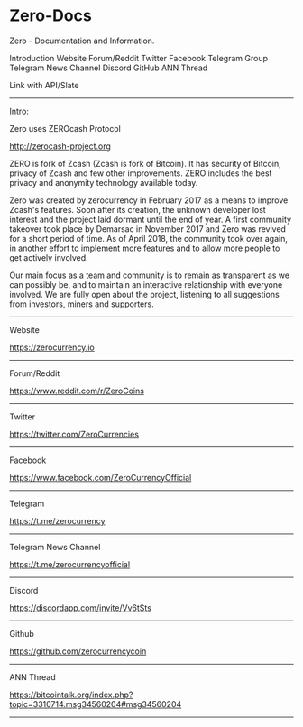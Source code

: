 # Zero-Docs

Zero - Documentation and Information.

Introduction
Website
Forum/Reddit
Twitter
Facebook
Telegram Group
Telegram News Channel
Discord
GitHub
ANN Thread


Link with API/Slate


----------------------------------------------------------------------------------------------------------------------------------------


Intro:

Zero uses ZEROcash Protocol

http://zerocash-project.org
                 
                            
ZERO is fork of Zcash (Zcash is fork of Bitcoin). It has security of Bitcoin, privacy of Zcash and few other improvements. ZERO includes the best privacy and anonymity technology available today.

Zero was created by zerocurrency in February 2017 as a means to improve Zcash's features. Soon after its creation, the unknown developer lost interest and the project laid dormant until the end of year. A first community takeover took place by Demarsac in November 2017 and Zero was revived for a short period of time. As of April 2018, the community took over again, in another effort to implement more features and to allow more people to get actively involved.

Our main focus as a team and community is to remain as transparent as we can possibly be, and to maintain an interactive relationship with everyone involved. We are fully open about the project, listening to all suggestions from investors, miners and supporters. 


----------------------------------------------------------------------------------------------------------------------------------------

Website 

https://zerocurrency.io

----------------------------------------------------------------------------------------------------------------------------------------

Forum/Reddit

https://www.reddit.com/r/ZeroCoins

----------------------------------------------------------------------------------------------------------------------------------------

Twitter

https://twitter.com/ZeroCurrencies

----------------------------------------------------------------------------------------------------------------------------------------

Facebook

https://www.facebook.com/ZeroCurrencyOfficial


----------------------------------------------------------------------------------------------------------------------------------------

Telegram

https://t.me/zerocurrency


----------------------------------------------------------------------------------------------------------------------------------------

Telegram News Channel

https://t.me/zerocurrencyofficial


----------------------------------------------------------------------------------------------------------------------------------------

Discord

https://discordapp.com/invite/Vv6tSts


----------------------------------------------------------------------------------------------------------------------------------------

Github 

https://github.com/zerocurrencycoin


----------------------------------------------------------------------------------------------------------------------------------------


ANN Thread

https://bitcointalk.org/index.php?topic=3310714.msg34560204#msg34560204


----------------------------------------------------------------------------------------------------------------------------------------

